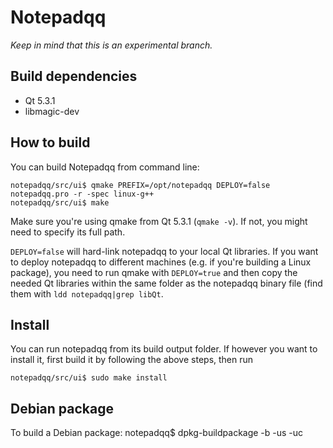 Notepadqq
=========

_Keep in mind that this is an experimental branch._

Build dependencies
------------------
   * Qt 5.3.1
   * libmagic-dev

How to build
------------
You can build Notepadqq from command line:

    notepadqq/src/ui$ qmake PREFIX=/opt/notepadqq DEPLOY=false notepadqq.pro -r -spec linux-g++
    notepadqq/src/ui$ make
    
Make sure you're using qmake from Qt 5.3.1 (`qmake -v`). If not, you might need to specify its full path.

`DEPLOY=false` will hard-link notepadqq to your local Qt libraries. If you want to deploy notepadqq to
different machines (e.g. if you're building a Linux package), you need to run qmake with `DEPLOY=true` and
then copy the needed Qt libraries within the same folder as the notepadqq binary file (find them with `ldd notepadqq|grep libQt`.

Install
-------
You can run notepadqq from its build output folder. If however you want to install it, first build it
by following the above steps, then run

    notepadqq/src/ui$ sudo make install

Debian package
--------------
To build a Debian package:
    notepadqq$ dpkg-buildpackage -b -us -uc
